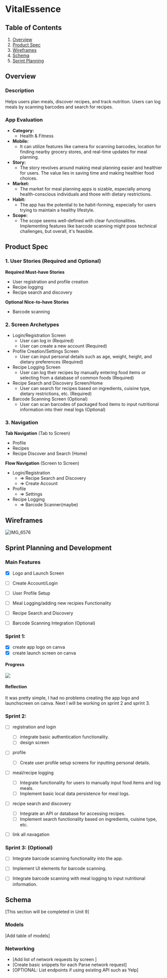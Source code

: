 # VitalEssence

## Table of Contents

1. [Overview](#Overview)
2. [Product Spec](#Product-Spec)
3. [Wireframes](#Wireframes)
4. [Schema](#Schema)
5. [Sprint Planning](#Sprint-Planning)

## Overview

### Description

Helps users plan meals, discover recipes, and track nutrition. Users can log meals by scanning barcodes and search for recipes.

### App Evaluation

- **Category:**
     - Health & Fitness
- **Mobile:**
    - It can utilize features like camera for scanning barcodes, location for finding nearby grocery stores, and real-time updates for meal planning.
- **Story:**
    - The story revolves around making meal planning easier and healthier for users. The value lies in saving time and making healthier food choices.
- **Market:**
    - The market for meal planning apps is sizable, especially among health-conscious individuals and those with dietary restrictions.
- **Habit:**
    - The app has the potential to be habit-forming, especially for users trying to maintain a healthy lifestyle.
- **Scope:**
    - The scope seems well-defined with clear functionalities. Implementing features like barcode scanning might pose technical challenges, but overall, it's feasible.

## Product Spec

### 1. User Stories (Required and Optional)

**Required Must-have Stories**

* User registration and profile creation
* Recipe logging
* Recipe search and discovery

**Optional Nice-to-have Stories**

* Barcode scanning

### 2. Screen Archetypes

-  Login/Registration Screen
    - User can log in (Required)
    - User can create a new account (Required)
-  Profile Creation/Settings Screen
    - User can input personal details such as age, weight, height, and dietary preferences (Required)
-  Recipe Logging Screen
    - User can log their recipes by manually entering food items or selecting from a database of common foods (Required)
-  Recipe Search and Discovery Screen/Home
    - User can search for recipes based on ingredients, cuisine type, dietary restrictions, etc. (Required)
-  Barcode Scanning Screen (Optional)
    - User can scan barcodes of packaged food items to input nutritional information into their meal logs (Optional)

### 3. Navigation

**Tab Navigation** (Tab to Screen)

* Profile
* Recipes
* Recipe Discover and Search (Home)

**Flow Navigation** (Screen to Screen)

- Login/Registration
    * => Recipe Search and Discovery
    * => Create Account
- Profile
    * => Settings
- Recipe Logging
    * => Barcode Scanner(maybe)

## Wireframes
![IMG_6576](https://github.com/Kisadore/VitalEssence/assets/118093694/da32c01b-2274-4c84-b670-82564b89af6a)


## Sprint Planning and Development

### Main Features
- [X] Logo and Launch Screen
- [ ] Create Account/Login
- [ ] User Profile Setup
- [ ] Meal Logging/adding new recipies Functionality
- [ ] Recipe Search and Discovery
- [ ] Barcode Scanning Integration (Optional)


### Sprint 1:
- [X] create app logo on canva
- [X] create launch screen on canva

#### Progress
<div>
    <a href="https://www.loom.com/share/fc4e38f5987f4056ad64dc1a7fecaf6a">
    </a>
    <a href="https://www.loom.com/share/fc4e38f5987f4056ad64dc1a7fecaf6a">
      <img style="max-width:300px;" src="https://cdn.loom.com/sessions/thumbnails/fc4e38f5987f4056ad64dc1a7fecaf6a-with-play.gif">
    </a>
  </div>

#### Reflection
It was pretty simple, I had no problems creating the app logo and launchscreen on canva. Next I will be working on sprint 2 and sprint 3.

### Sprint 2:
- [ ] registration and login
     - [ ] integrate basic authentication functionality.
     - [ ] design screen
- [ ] profile
     - [ ] Create user profile setup screens for inputting personal details.
- [ ] meal/recipe logging
     - [ ] Integrate functionality for users to manually input food items and log meals.
     - [ ] Implement basic local data persistence for meal logs.
- [ ] recipe search and discovery
     - [ ] Integrate an API or database for accessing recipes.
     - [ ] Implement search functionality based on ingredients, cuisine type, etc.
- [ ] link all navagation


### Sprint 3: (Optional) 

- [ ] Integrate barcode scanning functionality into the app.
- [ ] Implement UI elements for barcode scanning.
- [ ] Integrate barcode scanning with meal logging to input nutritional information.


## Schema 

[This section will be completed in Unit 9]

### Models

[Add table of models]

### Networking

- [Add list of network requests by screen ]
- [Create basic snippets for each Parse network request]
- [OPTIONAL: List endpoints if using existing API such as Yelp]
